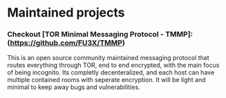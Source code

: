 # Maintained projects

### Checkout [TOR Minimal Messaging Protocol - TMMP]: (https://github.com/FU3X/TMMP)

This is an open source community maintained messaging protocol that routes everything through TOR, end to end encrypted, with the main focus of being incognito. Its completly decenteralized, and each host can have multiple contained rooms with seperate encryption. It will be light and minimal to keep away bugs and vulnerabilities.
